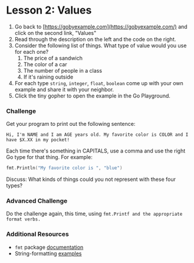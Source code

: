 # Lesson 2: Values

1. Go back to [https://gobyexample.com](https://gobyexample.com/) and click on the second link, "Values"
2. Read through the description on the left and the code on the right.
3. Consider the following list of things. What type of value would you use for each one?
   1. The price of a sandwich
   2. The color of a car
   3. The number of people in a class
   4. If it's raining outside
4. For each type `string`, `integer`, `float`, `boolean` come up with your own example and share it with your neighbor.
5. Click the tiny gopher to open the example in the Go Playground.

### Challenge

Get your program to print out the following sentence:

`Hi, I'm NAME and I am AGE years old. My favorite color is COLOR and I have $X.XX in my pocket!`

Each time there's something in CAPITALS, use a comma and use the right Go type for that thing. For example:

```go
fmt.Println("My favorite color is ", "blue")
```

Discuss: What kinds of things could you not represent with these four types?

### Advanced Challenge

Do the challenge again, this time, using `fmt.Printf and the appropriate format verbs.`

### Additional Resources

* `fmt` package [documentation](https://godoc.org/fmt)
* String-formatting [examples](https://gobyexample.com/string-formatting)



